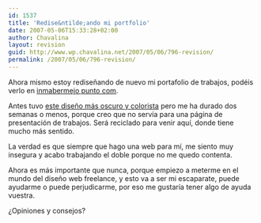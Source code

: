 ```yaml
---
id: 1537
title: 'Redise&ntilde;ando mi portfolio'
date: 2007-05-06T15:33:28+02:00
author: Chavalina
layout: revision
guid: http://www.wp.chavalina.net/2007/05/06/796-revision/
permalink: /2007/05/06/796-revision/
---
```

Ahora mismo estoy redise&ntilde;ando de nuevo mi portafolio de trabajos, pod&eacute;is verlo en <a href="http://www.inmabermejo.com/" target="_blank">inmabermejo punto com</a>. 

Antes tuvo <a href="http://inmabermejo.com/images/94.png" target="_blank">este dise&ntilde;o m&aacute;s oscuro y colorista</a> pero me ha durado dos semanas o menos, porque creo que no serv&iacute;a para una p&aacute;gina de presentaci&oacute;n de trabajos. Ser&aacute; reciclado para venir aqu&iacute;, donde tiene mucho m&aacute;s sentido.

La verdad es que siempre que hago una web para m&iacute;, me siento muy insegura y acabo trabajando el doble porque no me quedo contenta. 

Ahora es m&aacute;s importante que nunca, porque empiezo a meterme en el mundo del dise&ntilde;o web freelance, y esto va a ser mi escaparate, puede ayudarme o puede perjudicarme, por eso me gustar&iacute;a tener algo de ayuda vuestra.

&iquest;Opiniones y consejos?